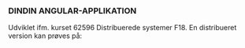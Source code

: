 <h3>DINDIN ANGULAR-APPLIKATION</h3>

Udviklet ifm. kurset 62596 Distribuerede systemer F18.
En distribueret version kan prøves på:
<a href="http://02363-din.s3-website.eu-central-1.amazonaws.com/" target="_blank"></a>


